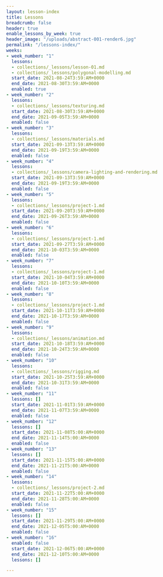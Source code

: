 ```yaml
---
layout: lesson-index
title: Lessons
breadcrumb: false
header: true
enable_lessons_by_week: true
header_image: "/uploads/abstract-001-render6.jpg"
permalink: "/lessons-index/"
weeks:
- week_number: "1"
  lessons:
  - collections/_lessons/lesson-01.md
  - collections/_lessons/polygonal-modelling.md
  start_date: 2021-08-24T3:59:AM+0000
  end_date: 2021-08-30T3:59:AM+0000
  enabled: true
- week_number: "2"
  lessons:
  - collections/_lessons/texturing.md
  start_date: 2021-08-30T3:59:AM+0000
  end_date: 2021-09-05T3:59:AM+0000
  enabled: false
- week_number: "3"
  lessons:
  - collections/_lessons/materials.md
  start_date: 2021-09-13T3:59:AM+0000
  end_date: 2021-09-19T3:59:AM+0000
  enabled: false
- week_number: "4"
  lessons:
  - collections/_lessons/camera-lighting-and-rendering.md
  start_date: 2021-09-13T3:59:AM+0000
  end_date: 2021-09-19T3:59:AM+0000
  enabled: false
- week_number: "5"
  lessons:
  - collections/_lessons/project-1.md
  start_date: 2021-09-20T3:59:AM+0000
  end_date: 2021-09-26T3:59:AM+0000
  enabled: false
- week_number: "6"
  lessons:
  - collections/_lessons/project-1.md
  start_date: 2021-09-27T3:59:AM+0000
  end_date: 2021-10-03T3:59:AM+0000
  enabled: false
- week_number: "7"
  lessons:
  - collections/_lessons/project-1.md
  start_date: 2021-10-04T3:59:AM+0000
  end_date: 2021-10-10T3:59:AM+0000
  enabled: false
- week_number: "8"
  lessons:
  - collections/_lessons/project-1.md
  start_date: 2021-10-11T3:59:AM+0000
  end_date: 2021-10-17T3:59:AM+0000
  enabled: false
- week_number: "9"
  lessons:
  - collections/_lessons/animation.md
  start_date: 2021-10-18T3:59:AM+0000
  end_date: 2021-10-24T3:59:AM+0000
  enabled: false
- week_number: "10"
  lessons:
  - collections/_lessons/rigging.md
  start_date: 2021-10-25T3:59:AM+0000
  end_date: 2021-10-31T3:59:AM+0000
  enabled: false
- week_number: "11"
  lessons: []
  start_date: 2021-11-01T3:59:AM+0000
  end_date: 2021-11-07T3:59:AM+0000
  enabled: false
- week_number: "12"
  lessons: []
  start_date: 2021-11-08T5:00:AM+0000
  end_date: 2021-11-14T5:00:AM+0000
  enabled: false
- week_number: "13"
  lessons: []
  start_date: 2021-11-15T5:00:AM+0000
  end_date: 2021-11-21T5:00:AM+0000
  enabled: false
- week_number: "14"
  lessons:
  - collections/_lessons/project-2.md
  start_date: 2021-11-22T5:00:AM+0000
  end_date: 2021-11-28T5:00:AM+0000
  enabled: false
- week_number: "15"
  lessons: []
  start_date: 2021-11-29T5:00:AM+0000
  end_date: 2021-12-05T5:00:AM+0000
  enabled: false
- week_number: "16"
  enabled: false
  start_date: 2021-12-06T5:00:AM+0000
  end_date: 2021-12-10T5:00:AM+0000
  lessons: []

---
```

